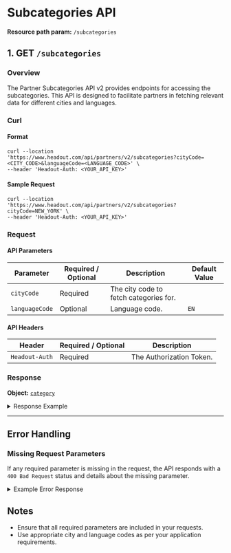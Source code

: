 # Subcategories API

**Resource path param:** `/subcategories`

## 1. <a name="GET - /subcategories"></a>GET `/subcategories`

### Overview
The Partner Subcategories API v2 provides endpoints for accessing the subcategories. This API is designed to facilitate partners in fetching relevant data for different cities and languages.

### Curl

#### Format
```shell
curl --location 'https://www.headout.com/api/partners/v2/subcategories?cityCode=<CITY_CODE>&languageCode=<LANGUAGE_CODE>' \
--header 'Headout-Auth: <YOUR_API_KEY>'
```

#### Sample Request
```shell
curl --location 'https://www.headout.com/api/partners/v2/subcategories?cityCode=NEW_YORK' \
--header 'Headout-Auth: <YOUR_API_KEY>'
```

### Request

#### API Parameters
| Parameter      | Required / Optional | Description                            | Default Value |
|----------------|---------------------|----------------------------------------|---------------|
| `cityCode`     | Required            | The city code to fetch categories for. |               |
| `languageCode` | Optional            | Language code.                         | `EN`          |

#### API Headers
| Header         | Required / Optional | Description              |
|----------------|---------------------|--------------------------|
| `Headout-Auth` | Required            | The Authorization Token. |


### Response

**Object:** [`category`](/object-models/v2/Subcategory.md)

<details>
<summary>Response Example</summary>

```json
{
  "subCategories": [
    {
      "id": "1001",
      "name": "Theme Parks",
      "categoryId": "1",
      "canonicalUrl": "https://www.headout.com/theme-parks-new_york-sc-1001~21553/",
      "urlSlugs": {
        "EN": "/theme-parks-new_york-sc-1001~21553/",
        "ES": "/es/parques-tematicos-new_york-sc-1001~21553/",
        "FR": "/fr/parcs-a-theme-new_york-sc-1001~21553/",
        "IT": "/it/parchi-a-tema-new_york-sc-1001~21553/",
        "DE": "/de/freizeitparks-new_york-sc-1001~21553/",
        "PT": "/pt/parques-tematicos-new_york-sc-1001~21553/",
        "NL": "/nl/themaparken-new_york-sc-1001~21553/"
      }
    },
    {
      "id": "1002",
      "name": "Museums",
      "categoryId": "1",
      "canonicalUrl": "https://www.headout.com/museums-new_york-sc-1002~21553/",
      "urlSlugs": {
        "EN": "/museums-new_york-sc-1002~21553/",
        "ES": "/es/museos-new_york-sc-1002~21553/",
        "FR": "/fr/musees-new_york-sc-1002~21553/",
        "IT": "/it/musei-new_york-sc-1002~21553/",
        "DE": "/de/museen-new_york-sc-1002~21553/",
        "PT": "/pt/museus-new_york-sc-1002~21553/",
        "NL": "/nl/musea-new_york-sc-1002~21553/"
      }
    },
    {
      "id": "1003",
      "name": "Zoos",
      "categoryId": "1",
      "canonicalUrl": "https://www.headout.com/zoos-new_york-sc-1003~21553/",
      "urlSlugs": {
        "EN": "/zoos-new_york-sc-1003~21553/",
        "ES": "/es/zoo-y-acuarios-new_york-sc-1003~21553/",
        "FR": "/fr/zoos-new_york-sc-1003~21553/",
        "IT": "/it/zoo-e-acquari-new_york-sc-1003~21553/",
        "DE": "/de/zoos-und-aquarien-new_york-sc-1003~21553/",
        "PT": "/pt/zoos-e-aquarios-new_york-sc-1003~21553/",
        "NL": "/nl/dierentuinen-en-aquariums-new_york-sc-1003~21553/"
      }
    }
  ],
  "language": "ES",
  "city": "NEW_YORK"
}
```

</details>

---

## Error Handling

### Missing Request Parameters
If any required parameter is missing in the request, the API responds with a `400 Bad Request` status and details about the missing parameter.

<details>
<summary>Example Error Response</summary>

```json
{
  "status": 400,
  "error": {
    "code": "E_MISSING_PARAMETER",
    "message": "Missing required parameter: [parameter_name]"
  }
}
```

</details>

## Notes
- Ensure that all required parameters are included in your requests.
- Use appropriate city and language codes as per your application requirements.
